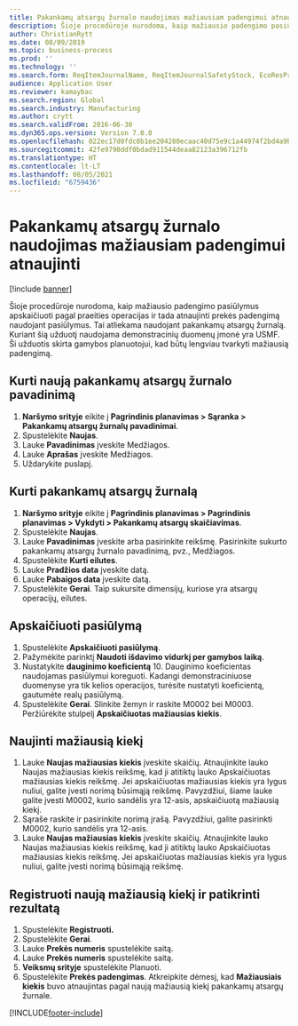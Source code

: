 ```yaml
---
title: Pakankamų atsargų žurnalo naudojimas mažiausiam padengimui atnaujinti
description: Šioje procedūroje nurodoma, kaip mažiausio padengimo pasiūlymus apskaičiuoti pagal praeities operacijas ir tada atnaujinti prekės padengimą naudojant pasiūlymus.
author: ChristianRytt
ms.date: 08/09/2019
ms.topic: business-process
ms.prod: ''
ms.technology: ''
ms.search.form: ReqItemJournalName, ReqItemJournalSafetyStock, EcoResProductInformationDialog, EcoResProductDetailsExtended, ReqItemTable
audience: Application User
ms.reviewer: kamaybac
ms.search.region: Global
ms.search.industry: Manufacturing
ms.author: crytt
ms.search.validFrom: 2016-06-30
ms.dyn365.ops.version: Version 7.0.0
ms.openlocfilehash: 022ec17d0fdc8b1ee204280ecaac40d75e9c1a44974f2bd4a9bb49fa0aa7878e
ms.sourcegitcommit: 42fe9790ddf0bdad911544deaa82123a396712fb
ms.translationtype: HT
ms.contentlocale: lt-LT
ms.lasthandoff: 08/05/2021
ms.locfileid: "6759436"
---
```

# <a name="use-the-safety-stock-journal-to-update-minimum-coverage"></a>Pakankamų atsargų žurnalo naudojimas mažiausiam padengimui atnaujinti

[!include [banner](../../includes/banner.md)]

Šioje procedūroje nurodoma, kaip mažiausio padengimo pasiūlymus apskaičiuoti pagal praeities operacijas ir tada atnaujinti prekės padengimą naudojant pasiūlymus. Tai atliekama naudojant pakankamų atsargų žurnalą. Kuriant šią užduotį naudojama demonstracinių duomenų įmonė yra USMF. Ši užduotis skirta gamybos planuotojui, kad būtų lengviau tvarkyti mažiausią padengimą.


## <a name="create-a-new-safety-stock-journal-name"></a>Kurti naują pakankamų atsargų žurnalo pavadinimą
1. **Naršymo srityje** eikite į **Pagrindinis planavimas > Sąranka > Pakankamų atsargų žurnalų pavadinimai**.
2. Spustelėkite **Naujas**.
3. Lauke **Pavadinimas** įveskite Medžiagos.
4. Lauke **Aprašas** įveskite Medžiagos.
5. Uždarykite puslapį.

## <a name="create-a-safety-stock-journal"></a>Kurti pakankamų atsargų žurnalą
1. **Naršymo srityje** eikite į **Pagrindinis planavimas > Pagrindinis planavimas > Vykdyti > Pakankamų atsargų skaičiavimas**.
2. Spustelėkite **Naujas**.
3. Lauke **Pavadinimas** įveskite arba pasirinkite reikšmę. Pasirinkite sukurto pakankamų atsargų žurnalo pavadinimą, pvz., Medžiagos.  
4. Spustelėkite **Kurti eilutes**.
5. Lauke **Pradžios data** įveskite datą.  
6. Lauke **Pabaigos data** įveskite datą.
7. Spustelėkite **Gerai**. Taip sukursite dimensijų, kuriose yra atsargų operacijų, eilutes.  

## <a name="calculate-proposal"></a>Apskaičiuoti pasiūlymą
1. Spustelėkite **Apskaičiuoti pasiūlymą**.
2. Pažymėkite parinktį **Naudoti išdavimo vidurkį per gamybos laiką**.
3. Nustatykite **dauginimo koeficientą** 10. Dauginimo koeficientas naudojamas pasiūlymui koreguoti. Kadangi demonstraciniuose duomenyse yra tik kelios operacijos, turėsite nustatyti koeficientą, gautumėte realų pasiūlymą.  
4. Spustelėkite **Gerai**. Slinkite žemyn ir raskite M0002 bei M0003. Peržiūrėkite stulpelį **Apskaičiuotas mažiausias kiekis**.   

## <a name="update-minimum-quantity"></a>Naujinti mažiausią kiekį
1. Lauke **Naujas mažiausias kiekis** įveskite skaičių. Atnaujinkite lauko Naujas mažiausias kiekis reikšmę, kad ji atitiktų lauko Apskaičiuotas mažiausias kiekis reikšmę. Jei apskaičiuotas mažiausias kiekis yra lygus nuliui, galite įvesti norimą būsimąją reikšmę. Pavyzdžiui, šiame lauke galite įvesti M0002, kurio sandėlis yra 12-asis, apskaičiuotą mažiausią kiekį.  
2. Sąraše raskite ir pasirinkite norimą įrašą. Pavyzdžiui, galite pasirinkti M0002, kurio sandėlis yra 12-asis.  
3. Lauke **Naujas mažiausias kiekis** įveskite skaičių. Atnaujinkite lauko Naujas mažiausias kiekis reikšmę, kad ji atitiktų lauko Apskaičiuotas mažiausias kiekis reikšmę. Jei apskaičiuotas mažiausias kiekis yra lygus nuliui, galite įvesti norimą būsimąją reikšmę.  

## <a name="post-the-new-minimum-quantity-and-validate-the-result"></a>Registruoti naują mažiausią kiekį ir patikrinti rezultatą
1. Spustelėkite **Registruoti.**
2. Spustelėkite **Gerai**.
3. Lauke **Prekės numeris** spustelėkite saitą.
4. Lauke **Prekės numeris** spustelėkite saitą.
5. **Veiksmų srityje** spustelėkite Planuoti.
6. Spustelėkite **Prekės padengimas**. Atkreipkite dėmesį, kad **Mažiausiais kiekis** buvo atnaujintas pagal naują mažiausią kiekį pakankamų atsargų žurnale.  



[!INCLUDE[footer-include](../../../includes/footer-banner.md)]